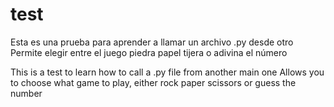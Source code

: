 # test
Esta es una prueba para aprender a llamar un archivo .py desde otro
Permite elegir entre el juego piedra papel tijera o adivina el número

This is a test to learn how to call a .py file from another main one
Allows you to choose what game to play, either rock paper scissors or guess the number
